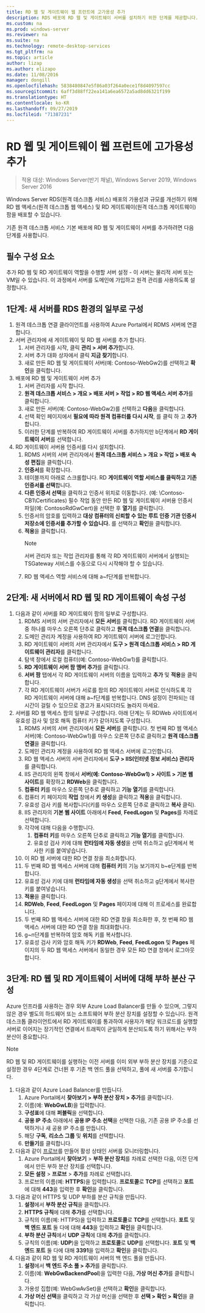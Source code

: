 ```yaml
---
title: RD 웹 및 게이트웨이 웹 프런트에 고가용성 추가
description: RDS 배포에 RD 웹 및 게이트웨이 서버를 설치하기 위한 단계를 제공합니다.
ms.custom: na
ms.prod: windows-server
ms.reviewer: na
ms.suite: na
ms.technology: remote-desktop-services
ms.tgt_pltfrm: na
ms.topic: article
author: lizap
ms.author: elizapo
ms.date: 11/08/2016
manager: dongill
ms.openlocfilehash: 5838480847e5f86a03f264a0ece1f8d4097597cc
ms.sourcegitcommit: 6aff3d88ff22ea141a6ea6572a5ad8dd6321f199
ms.translationtype: HT
ms.contentlocale: ko-KR
ms.lasthandoff: 09/27/2019
ms.locfileid: "71387231"
---
```

# <a name="add-high-availability-to-the-rd-web-and-gateway-web-front"></a>RD 웹 및 게이트웨이 웹 프런트에 고가용성 추가

>적용 대상: Windows Server(반기 채널), Windows Server 2019, Windows Server 2016


Windows Server RDS(원격 데스크톱 서비스) 배포의 가용성과 규모를 개선하기 위해 RD 웹 액세스(원격 데스크톱 웹 액세스) 및 RD 게이트웨이(원격 데스크톱 게이트웨이) 팜을 배포할 수 있습니다. 

기존 원격 데스크톱 서비스 기본 배포에 RD 웹 및 게이트웨이 서버를 추가하려면 다음 단계를 사용합니다.  

## <a name="pre-requisites"></a>필수 구성 요소

추가 RD 웹 및 RD 게이트웨이 역할을 수행할 서버 설정 - 이 서버는 물리적 서버 또는 VM일 수 있습니다. 이 과정에서 서버를 도메인에 가입하고 원격 관리를 사용하도록 설정합니다.

## <a name="step-1-configure-the-new-server-to-be-part-of-the-rds-environment"></a>1단계: 새 서버를 RDS 환경의 일부로 구성

1. 원격 데스크톱 연결 클라이언트를 사용하여 Azure Portal에서 RDMS 서버에 연결합니다.
2. 서버 관리자에 새 게이트웨이 및 RD 웹 서버를 추가 합니다.
    1. 서버 관리자를 시작, 클릭 **관리 > 서버 추가**합니다.   
    2. 서버 추가 대화 상자에서 클릭 **지금 찾기**합니다.   
    3. 새로 만든 RD 웹 및 게이트웨이 서버(예: Contoso-WebGw2)를 선택하고 **확인**을 클릭합니다.
3. 배포에 RD 웹 및 게이트웨이 서버 추가  
    1. 서버 관리자를 시작 합니다.  
    2. **원격 데스크톱 서비스 > 개요 > 배포 서버 > 작업 > RD 웹 액세스 서버 추가**를 클릭합니다.   
    3. 새로 만든 서버(예: Contoso-WebGw2)를 선택하고 **다음**을 클릭합니다.  
    4. 선택 확인 페이지에서 **필요에 따라 원격 컴퓨터를 다시 시작**, 를 클릭 하 고 **추가**합니다.  
    5. 이러한 단계를 반복하여 RD 게이트웨이 서버를 추가하지만 b단계에서 **RD 게이트웨이 서버**를 선택합니다.
4. RD 게이트웨이 서버용 인증서를 다시 설치합니다.
   1. RDMS 서버의 서버 관리자에서 **원격 데스크톱 서비스 > 개요 > 작업 > 배포 속성 편집**을 클릭합니다.  
   2. **인증서**를 확장합니다.  
   3. 테이블까지 아래로 스크롤합니다. RD **게이트웨이 역할 서비스를 클릭하고 기존 인증서를 선택**합니다.  
   4. **다른 인증서 선택**을 클릭하고 인증서 위치로 이동합니다. (예: \Contoso-CB1\Certificates) 필수 작업 동안 만든 RD 웹 및 게이트웨이 서버용 인증서 파일(예: ContosoRdGwCert)을 선택한 후 **열기**를 클릭합니다.  
   5. 인증서의 암호를 입력하고 **대상 컴퓨터의 신뢰할 수 있는 루트 인증 기관 인증서 저장소에 인증서를 추가할 수 있습니다.** 를 선택하고 **확인**을 클릭합니다.  
   6. **적용**을 클릭합니다.
      > [!NOTE] 
      > 서버 관리자 또는 작업 관리자를 통해 각 RD 게이트웨이 서버에서 실행되는 TSGateway 서비스를 수동으로 다시 시작해야 할 수 있습니다.
   7. RD 웹 액세스 역할 서비스에 대해 a~f단계를 반복합니다.

## <a name="step-2-configure-rd-web-and-rd-gateway-properties-on-the-new-server"></a>2단계: 새 서버에서 RD 웹 및 RD 게이트웨이 속성 구성
1. 다음과 같이 서버를 RD 게이트웨이 팜의 일부로 구성합니다.
    1.  RDMS 서버의 서버 관리자에서 **모든 서버**를 클릭합니다. RD 게이트웨이 서버 중 하나를 마우스 오른쪽 단추로 클릭하고 **원격 데스크톱 연결**을 클릭합니다.
    2.  도메인 관리자 계정을 사용하여 RD 게이트웨이 서버에 로그인합니다.  
    3.  RD 게이트웨이 서버의 서버 관리자에서 **도구 > 원격 데스크톱 서비스 > RD 게이트웨이 관리자**를 클릭합니다.  
    4.  탐색 창에서 로컬 컴퓨터(예: Contoso-WebGw1)를 클릭합니다.  
    5.  **RD 게이트웨이 서버 팜 멤버 추가**를 클릭합니다.  
    6.  **서버 팜** 탭에서 각 RD 게이트웨이 서버의 이름을 입력하고 **추가** 및 **적용**을 클릭합니다.  
    7.  각 RD 게이트웨이 서버가 서로를 팜의 RD 게이트웨이 서버로 인식하도록 각 RD 게이트웨이 서버에 대해 a~f단계를 반복합니다. DNS 설정이 전파되는 데 시간이 걸릴 수 있으므로 경고가 표시되더라도 놀라지 마세요.
2. 서버를 RD 웹 액세스 팜의 일부로 구성합니다. 아래 단계는 두 RDWeb 사이트에서 유효성 검사 및 암호 해독 컴퓨터 키가 같아지도록 구성합니다.
    1.  RDMS 서버의 서버 관리자에서 **모든 서버**를 클릭합니다. 첫 번째 RD 웹 액세스 서버(예: Contoso-WebGw1)를 마우스 오른쪽 단추로 클릭하고 **원격 데스크톱 연결**을 클릭합니다.  
    2.  도메인 관리자 계정을 사용하여 RD 웹 액세스 서버에 로그인합니다.  
    3.  RD 웹 액세스 서버의 서버 관리자에서 **도구 > IIS(인터넷 정보 서비스) 관리자**를 클릭합니다.  
    4.  IIS 관리자의 왼쪽 창에서 **서버(예: Contoso-WebGw1) > 사이트 > 기본 웹 사이트**를 확장하고 **RDWeb**을 클릭합니다.  
    5.  **컴퓨터 키**를 마우스 오른쪽 단추로 클릭하고 **기능 열기**를 클릭합니다.
    6.  컴퓨터 키 페이지의 **작업** 창에서 **키 생성**을 클릭하고 **적용**을 클릭합니다.
    7.  유효성 검사 키를 복사합니다(키를 마우스 오른쪽 단추로 클릭하고 **복사** 클릭).
    8.  IIS 관리자의 **기본 웹 사이트** 아래에서 **Feed**, **FeedLogon** 및 **Pages**를 차례로 선택합니다.
    9. 각각에 대해 다음을 수행합니다.
        1.  **컴퓨터 키**를 마우스 오른쪽 단추로 클릭하고 **기능 열기**를 클릭합니다.
        2.  유효성 검사 키에 대해 **런타임에 자동 생성**을 선택 취소하고 g단계에서 복사한 키를 붙여넣습니다.
    10.  이 RD 웹 서버에 대한 RD 연결 창을 최소화합니다.  
    11.  두 번째 RD 웹 액세스 서버에 대해 **컴퓨터 키**의 기능 보기까지 b~e단계를 반복합니다.
    12. 유효성 검사 키에 대해 **런타임에 자동 생성**을 선택 취소하고 g단계에서 복사한 키를 붙여넣습니다.
    13. **적용**을 클릭합니다.
    14. **RDWeb**, **Feed**, **FeedLogon** 및 **Pages** 페이지에 대해 이 프로세스를 완료합니다.
    15. 두 번째 RD 웹 액세스 서버에 대한 RD 연결 창을 최소화한 후, 첫 번째 RD 웹 액세스 서버에 대한 RD 연결 창을 최대화합니다.  
    16. g~n단계를 반복하여 암호 해독 키를 복사합니다.
    17. 유효성 검사 키와 암호 해독 키가 **RDWeb**, **Feed**, **FeedLogon** 및 **Pages** 페이지의 두 RD 웹 액세스 서버에서 동일한 경우 모든 RD 연결 창에서 로그아웃합니다.

## <a name="step-3-configure-load-balancing-for-the-rd-web-and-rd-gateway-servers"></a>3단계: RD 웹 및 RD 게이트웨이 서버에 대해 부하 분산 구성

Azure 인프라를 사용하는 경우 외부 Azure Load Balancer를 만들 수 있으며, 그렇지 않은 경우 별도의 하드웨어 또는 소프트웨어 부하 분산 장치를 설정할 수 있습니다. 원격 데스크톱 클라이언트에서 RD 게이트웨이를 통과하여 사용자가 해당 워크로드를 실행할 서버로 이어지는 장기적인 연결에서 트래픽이 균일하게 분산되도록 하기 위해서는 부하 분산이 중요합니다.

> [!NOTE] 
> RD 웹 및 RD 게이트웨이를 실행하는 이전 서버를 이미 외부 부하 분산 장치를 기준으로 설정한 경우 4단계로 건너뛴 후 기존 백 엔드 풀을 선택하고, 풀에 새 서버를 추가합니다.

1.  다음과 같이 Azure Load Balancer를 만듭니다.  
    1.  Azure Portal에서 **찾아보기 > 부하 분산 장치 > 추가**를 클릭합니다.  
    2.  이름(예: **WebGwLB**)을 입력합니다.  
    3.  **구성표**에 대해 **퍼블릭**을 선택합니다.
    4.  **공용 IP 주소** 아래에서 **공용 IP 주소 선택**을 선택한 다음, 기존 공용 IP 주소를 선택하거나 새 공용 IP 주소를 만듭니다.
    5.  해당 **구독**, **리소스 그룹** 및 **위치**를 선택합니다.
    6.  **만들기**를 클릭합니다.  
2. 다음과 같이 [프로브](https://azure.microsoft.com/documentation/articles/load-balancer-custom-probe-overview/)를 만들어 활성 상태인 서버를 모니터링합니다.  
    1.  Azure Portal에서 **찾아보기** > **부하 분산 장치**를 차례로 선택한 다음, 이전 단계에서 만든 부하 분산 장치를 선택합니다.
    2.  **모든 설정** > **프로브** > **추가**를 차례로 선택합니다.  
    3.  프로브의 이름(예: **HTTPS**)을 입력합니다. **프로토콜**로 **TCP**를 선택하고 **포트**에 대해 **443**을 입력한 후 **확인**을 클릭합니다.   
3.  다음과 같이 HTTPS 및 UDP 부하를 분산 규칙을 만듭니다.  
    1.  **설정**에서 **부하 분산 규칙**을 클릭합니다.  
    2.  **HTTPS 규칙**에 대해 **추가**를 선택합니다.  
    3.  규칙의 이름(예: HTTPS)을 입력하고 **프로토콜**로 **TCP**를 선택합니다. **포트** 및 **백 엔드 포트** 둘 다에 대해 **443**을 입력하고 **확인**을 클릭합니다.  
    4.  **부하 분산 규칙**에서 **UDP 규칙**에 대해 **추가**를 클릭합니다.  
    5.  규칙의 이름(예: **UDP**)을 입력하고 **프로토콜**로 **UDP**를 선택합니다. **포트** 및 **백 엔드 포트** 둘 다에 대해 **3391**을 입력하고 **확인**을 클릭합니다.  
4. 다음과 같이 RD 웹 및 RD 게이트웨이 서버의 백 엔드 풀을 만듭니다.
      1. **설정**에서 **백 엔드 주소 풀 > 추가**를 클릭합니다.   
      2. 이름(예: **WebGwBackendPool**)을 입력한 다음, **가상 머신 추가**를 클릭합니다.  
      3. 가용성 집합(예: WebGwAvSet)을 선택하고 **확인**을 클릭합니다.   
      4. **가상 머신 선택**을 클릭하고 각 가상 머신을 선택한 후 **선택 > 확인 > 확인**을 클릭합니다.
